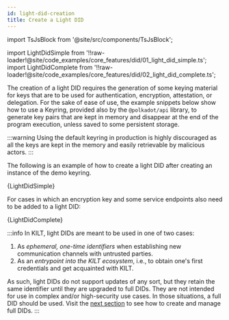 ```yaml
---
id: light-did-creation
title: Create a Light DID
---
```


import TsJsBlock from '@site/src/components/TsJsBlock';

import LightDidSimple from '!!raw-loader!@site/code_examples/core_features/did/01_light_did_simple.ts';
import LightDidComplete from '!!raw-loader!@site/code_examples/core_features/did/02_light_did_complete.ts';

The creation of a light DID requires the generation of some keying material for keys that are to be used for authentication, encryption, attestation, or delegation.
For the sake of ease of use, the example snippets below show how to use a Keyring, provided also by the `@polkadot/api` library, to generate key pairs that are kept in memory and disappear at the end of the program execution, unless saved to some persistent storage.

:::warning
Using the default keyring in production is highly discouraged as all the keys are kept in the memory and easily retrievable by malicious actors.
:::

The following is an example of how to create a light DID after creating an instance of the demo keyring.

<TsJsBlock>
  {LightDidSimple}
</TsJsBlock>

For cases in which an encryption key and some service endpoints also need to be added to a light DID:

<TsJsBlock>
  {LightDidComplete}
</TsJsBlock>

:::info
In KILT, light DIDs are meant to be used in one of two cases:

1. As *ephemeral, one-time identifiers* when establishing new communication channels with untrusted parties.
2. As an *entrypoint into the KILT ecosystem*, i.e., to obtain one's first credentials and get acquainted with KILT.

As such, light DIDs do not support updates of any sort, but they retain the same identifier until they are upgraded to full DIDs.
They are not intended for use in complex and/or high-security use cases.
In those situations, a full DID should be used.
Visit the [next section](./02_full_did_creation.md) to see how to create and manage full DIDs.
:::